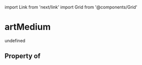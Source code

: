 import Link from 'next/link'
import Grid from '@components/Grid'

# artMedium

undefined

## Property of



